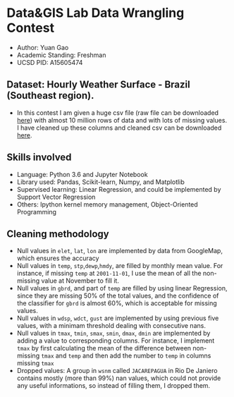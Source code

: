 # Data&GIS Lab Data Wrangling Contest
* Author: Yuan Gao
* Academic Standing: Freshman
* UCSD PID: A15605474
## Dataset: Hourly Weather Surface - Brazil (Southeast region).
* In this contest I am given a huge csv file (raw file can be downloaded [here](https://www.kaggle.com/PROPPG-PPG/hourly-weather-surface-brazil-southeast-region)) with almost 10 million rows of data and with lots of missing values. I have cleaned up these columns and cleaned csv can be downloaded [here](https://drive.google.com/open?id=1Ca0d4G3vW3Fav_rQYOYqtBFRS7lJv1Vm).
## Skills involved
* Language: Python 3.6 and Jupyter Notebook
* Library used: Pandas, Scikit-learn, Numpy, and Matplotlib
* Supervised learning: Linear Regression, and could be implemented by Support Vector Regression
* Others: Ipython kernel memory management, Object-Oriented Programming
## Cleaning methodology
* Null values in `elet`, `lat`, `lon` are implemented by data from GoogleMap, which ensures the accuracy
* Null values in `temp`, `stp`,`dewp`,`hmdy`, are filled by monthly mean value. For instance, if missing `temp` at `2001-11-01`, I use the mean of all the non-missing value at November to fill it.
* Null values in `gbrd`, and part of `temp` are filled by using linear Regression, since they are missing 50% of the total values, and the confidence of the classifier for `gbrd` is almost 60%, which is acceptable for missing values.
* Null values in `wdsp`, `wdct`, `gust` are implemented by using previous five values, with a minimam threshold dealing with consecutive nans.
* Null values in `tmax`, `tmin`, `smax`, `smin`, `dmax`, `dmin` are implemented by adding a value to corresponding columns. For instance, I implement `tmax` by first calculating the mean of the difference between non-missing `tmax` and `temp` and then add the number to `temp` in columns missing `tmax`
* Dropped values: A group in `wsnm` called `JACAREPAGUA` in Rio De Janiero contains mostly (more than 99%) nan values, which could not provide any useful informations, so instead of filling them, I dropped them.


